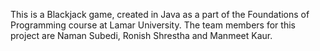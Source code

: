 This is a Blackjack game, created in Java as a part of the Foundations of Programming course at Lamar University. The team members for this project are Naman Subedi, Ronish Shrestha and Manmeet Kaur.
